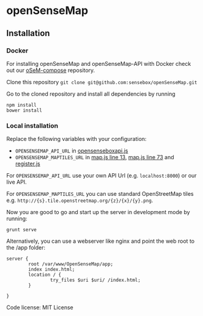 openSenseMap
============

## Installation

### Docker
For installing openSenseMap and openSenseMap-API with Docker check out our [oSeM-compose](https://github.com/sensebox/OSeM-compose) repository.

Clone this repository
``` git clone git@github.com:sensebox/openSenseMap.git ```

Go to the cloned repository and install all dependencies by running

```
npm install
bower install
```

### Local installation

Replace the following variables with your configuration:
- ```OPENSENSEMAP_API_URL``` in [opensenseboxapi.js](https://github.com/sensebox/openSenseMap/blob/master/app/scripts/services/opensenseboxapi.js#L13)
- ```OPENSENSEMAP_MAPTILES_URL``` in [map.js line 13](https://github.com/sensebox/openSenseMap/blob/master/app/scripts/controllers/map.js#L13), [map.js line 73](https://github.com/sensebox/openSenseMap/blob/master/app/scripts/controllers/map.js#L73) and [register.js](https://github.com/sensebox/openSenseMap/blob/master/app/scripts/controllers/register.js#L202)


For ```OPENSENSEMAP_API_URL``` use your own API Url (e.g. ```localhost:8000```) or our live API.

For ```OPENSENSEMAP_MAPTILES_URL``` you can use standard OpenStreetMap tiles e.g. ```http://{s}.tile.openstreetmap.org/{z}/{x}/{y}.png```.



Now you are good to go and start up the server in development mode by running:

```
grunt serve
```

Alternatively, you can use a webserver like nginx and point the web root to the /app folder:

```
server {
        root /var/www/OpenSenseMap/app;
        index index.html;
        location / {
                try_files $uri $uri/ /index.html;
        }

}
```

Code license: MIT License
